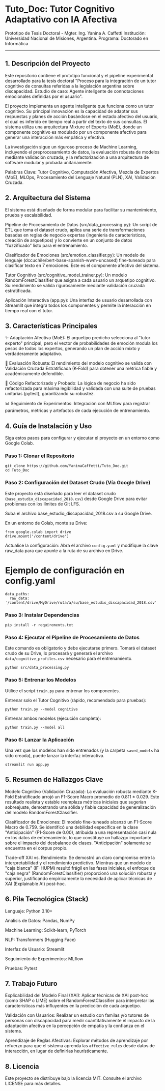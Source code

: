# Tuto_Doc: Tutor Cognitivo Adaptativo con IA Afectiva
Prototipo de Tesis Doctoral - Mgter. Ing. Yanina A. Caffetti
Institución: Universidad Nacional de Misiones, Argentina.
Programa: Doctorado en Informática

---

## 1. Descripción del Proyecto
Este repositorio contiene el prototipo funcional y el pipeline experimental desarrollado para la tesis doctoral "Proceso para la integración de un tutor cognitivo de consultas referidas a la legislación argentina sobre discapacidad. Estudio de caso: Agente inteligente de connotaciones emocionales definidas por el usuario".

El proyecto implementa un agente inteligente que funciona como un tutor cognitivo. Su principal innovación es la capacidad de adaptar sus respuestas y planes de acción basándose en el estado afectivo del usuario, el cual es inferido en tiempo real a partir del texto de sus consultas. El sistema utiliza una arquitectura Mixture of Experts (MoE), donde un componente cognitivo es modulado por un componente afectivo para generar una interacción más empática y efectiva.

La investigación sigue un riguroso proceso de Machine Learning, incluyendo el preprocesamiento de datos, la evaluación robusta de modelos mediante validación cruzada, y la refactorización a una arquitectura de software modular y probada unitariamente.

Palabras Clave: Tutor Cognitivo, Computación Afectiva, Mezcla de Expertos (MoE), MLOps, Procesamiento del Lenguaje Natural (PLN), XAI, Validación Cruzada.


## 2. Arquitectura del Sistema
El sistema está diseñado de forma modular para facilitar su mantenimiento, prueba y escalabilidad.

Pipeline de Procesamiento de Datos (src/data_processing.py): Un script de ETL que toma el dataset crudo, aplica una serie de transformaciones basadas en reglas de negocio expertas (ingeniería de características, creación de arquetipos) y lo convierte en un conjunto de datos "fuzzificado" listo para el entrenamiento.

Clasificador de Emociones (src/emotion_classifier.py): Un modelo de lenguaje (dccuchile/bert-base-spanish-wwm-uncased) fine-tuneado para clasificar texto en 7 emociones. Este es el componente afectivo del sistema.

Tutor Cognitivo (src/cognitive_model_trainer.py): Un modelo RandomForestClassifier que asigna a cada usuario un arquetipo cognitivo. Su rendimiento se valida rigurosamente mediante validación cruzada estratificada.

Aplicación Interactiva (app.py): Una interfaz de usuario desarrollada con Streamlit que integra todos los componentes y permite la interacción en tiempo real con el tutor.


## 3. Características Principales
✨ Adaptación Afectiva (MoE): El arquetipo predicho selecciona al "tutor experto" principal, pero el vector de probabilidades de emoción modula los pesos de todos los expertos, generando un plan de acción mixto y verdaderamente adaptativo.

🔬 Evaluación Robusta: El rendimiento del modelo cognitivo se valida con Validación Cruzada Estratificada (K-Fold) para obtener una métrica fiable y académicamente defendible.

🔧 Código Refactorizado y Probado: La lógica de negocio ha sido refactorizada para máxima legibilidad y validada con una suite de pruebas unitarias (pytest), garantizando su robustez.

📊 Seguimiento de Experimentos: Integración con MLflow para registrar parámetros, métricas y artefactos de cada ejecución de entrenamiento.


## 4. Guía de Instalación y Uso
Siga estos pasos para configurar y ejecutar el proyecto en un entorno como Google Colab.

### Paso 1: Clonar el Repositorio

```
git clone https://github.com/YaninaCaffetti/Tuto_Doc.git
cd Tuto_Doc
```

### Paso 2: Configuración del Dataset Crudo (Vía Google Drive)
Este proyecto está diseñado para leer el dataset crudo (`base_estudio_discapacidad_2018.csv`) desde Google Drive para evitar problemas con los límites de Git LFS.

Suba el archivo base_estudio_discapacidad_2018.csv a su Google Drive.

En un entorno de Colab, monte su Drive:

```
from google.colab import drive
drive.mount('/content/drive')
```

Actualice la configuración: Abra el archivo `config.yaml` y modifique la clave raw_data para que apunte a la ruta de su archivo en Drive.

# Ejemplo de configuración en config.yaml

```
data_paths:
  raw_data: '/content/drive/MyDrive/ruta/a/su/base_estudio_discapacidad_2018.csv'
```

### Paso 3: Instalar Dependencias

```
pip install -r requirements.txt
```

### Paso 4: Ejecutar el Pipeline de Procesamiento de Datos
Este comando es obligatorio y debe ejecutarse primero. Tomará el dataset crudo de su Drive, lo procesará y generará el archivo `data/cognitive_profiles.csv` necesario para el entrenamiento.

```
python src/data_processing.py
```

### Paso 5: Entrenar los Modelos
Utilice el script `train.py` para entrenar los componentes.

Entrenar solo el Tutor Cognitivo (rápido, recomendado para pruebas):

```
python train.py --model cognitive
```

Entrenar ambos modelos (ejecución completa):

```
python train.py --model all
```

### Paso 6: Lanzar la Aplicación
Una vez que los modelos han sido entrenados (y la carpeta `saved_models` ha sido creada), puede lanzar la interfaz interactiva.

```
streamlit run app.py
```

## 5. Resumen de Hallazgos Clave

Modelo Cognitivo (Validación Cruzada): La evaluación robusta mediante K-Fold Estratificado arrojó un F1-Score Macro promedio de 0.811 ± 0.029. Este resultado realista y estable reemplaza métricas iniciales que sugerían sobreajuste, demostrando una sólida y fiable capacidad de generalización del modelo RandomForestClassifier.

Clasificador de Emociones: El modelo fine-tuneado alcanzó un F1-Score Macro de 0.759. Se identificó una debilidad específica en la clase "Anticipación" (F1-Score de 0.00), atribuida a una representación casi nula en los datos de entrenamiento, lo que constituye un hallazgo importante sobre el impacto del desbalance de clases. "Anticipación" solamente se encuentra en el corpus propio. 

Trade-off XAI vs. Rendimiento: Se demostró un claro compromiso entre la interpretabilidad y el rendimiento predictivo. Mientras que un modelo de "caja blanca" (IF-HUPM) resultó frágil en las fases iniciales, el enfoque de "caja negra" (RandomForestClassifier) proporcionó una solución robusta y superior, justificando empíricamente la necesidad de aplicar técnicas de XAI (Explainable AI) post-hoc.

## 6. Pila Tecnológica (Stack)

Lenguaje: Python 3.10+

Análisis de Datos: Pandas, NumPy

Machine Learning: Scikit-learn, PyTorch

NLP: Transformers (Hugging Face)

Interfaz de Usuario: Streamlit

Seguimiento de Experimentos: MLflow

Pruebas: Pytest

## 7. Trabajo Futuro
Explicabilidad del Modelo Final (XAI): Aplicar técnicas de XAI post-hoc (como SHAP o LIME) sobre el RandomForestClassifier para interpretar las características más influyentes en la predicción de cada arquetipo.

Validación con Usuarios: Realizar un estudio con familas y/o tutores de personas con discapacidad para medir cuantitativamente el impacto de la adaptación afectiva en la percepción de empatía y la confianza en el sistema.

Aprendizaje de Reglas Afectivas: Explorar métodos de aprendizaje por refuerzo para que el sistema aprenda las `affective_rules` desde datos de interacción, en lugar de definirlas heurísticamente.

## 8. Licencia
Este proyecto se distribuye bajo la licencia MIT. Consulte el archivo LICENSE para más detalles.
